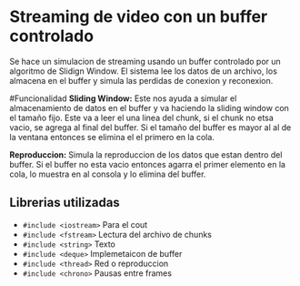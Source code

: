 # Streaming de video con un buffer controlado
Se hace un simulacion de streaming usando un buffer controlado por un algoritmo de Slidign Window. El sistema lee los datos de un archivo, los almacena en el buffer y simula las perdidas de conexion y reconexion.

#Funcionalidad
**Sliding Window:** Este nos ayuda a simular el almacenamiento de datos en el buffer y va haciendo la sliding window con el tamaño fijo. Este va a leer el una linea del chunk, si el chunk no etsa vacio, se agrega al final del buffer. Si el tamaño del buffer es mayor al al de la ventana entonces se elimina el el primero en la cola.

**Reproduccion:** Simula la reproduccion de los datos que estan dentro del buffer. Si el buffer no esta vacio entonces agarra el primer elemento en la cola, lo muestra en al consola y lo elimina del buffer.

## Librerias utilizadas
- `#include <iostream>`           Para el cout
- `#include <fstream>`            Lectura del archivo de chunks
- `#include <string>`             Texto
- `#include <deque>`              Implemetaicon de buffer
- `#include <thread>`             Red o reproduccion
- `#include <chrono>`             Pausas entre frames

